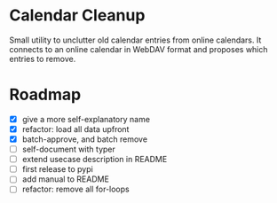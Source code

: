 # Calendar Cleanup

Small utility to unclutter old calendar entries from online calendars.
It connects to an online calendar in WebDAV format and proposes which entries to remove.

# Roadmap

- [x] give a more self-explanatory name
- [x] refactor: load all data upfront
- [x] batch-approve, and batch remove
- [ ] self-document with typer
- [ ] extend usecase description in README
- [ ] first release to pypi
- [ ] add manual to README
- [ ] refactor: remove all for-loops
